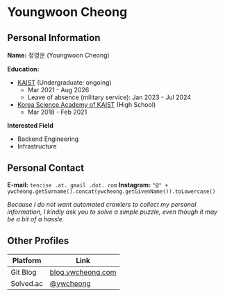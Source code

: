 # Youngwoon Cheong

## Personal Information

**Name:** 정영운 (Youngwoon Cheong)

**Education:** 
- [KAIST](https://cs.kaist.ac.kr/) (Undergraduate: ongoing)
  - Mar 2021 - Aug 2026
  - Leave of absence (military service): Jan 2023 - Jul 2024
- [Korea Science Academy of KAIST](https://ksa.hs.kr) (High School)
  - Mar 2018 - Feb 2021

**Interested Field**
- Backend Engineering
- Infrastructure

## Personal Contact

**E-mail:** `tencise .at. gmail .dot. com`
**Instagram:** `"@" + ywcheong.getSurname().concat(ywcheong.getGivenName()).toLowercase()`

*Because I do not want automated crawlers to collect my personal information, I kindly ask you to solve a simple puzzle, even though it may be a bit of a hassle.*

## Other Profiles

| Platform  | Link                                            |
| --------- | ----------------------------------------------- |
| Git Blog  | [blog.ywcheong.com](https://blog.ywcheong.com)  |
| Solved.ac | [@ywcheong](https://solved.ac/profile/ywcheong) |
